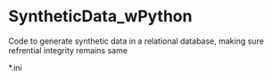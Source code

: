 # SyntheticData_wPython
Code to generate synthetic data in a relational database, making sure refrential integrity remains same

*.ini